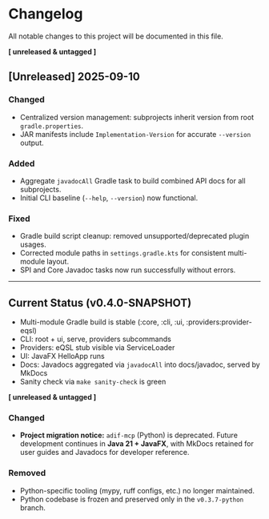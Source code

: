 # Changelog

All notable changes to this project will be documented in this file.

**[ unreleased & untagged ]**

## [Unreleased] 2025-09-10

### Changed
- Centralized version management: subprojects inherit version from root `gradle.properties`.
- JAR manifests include `Implementation-Version` for accurate `--version` output.

### Added
- Aggregate `javadocAll` Gradle task to build combined API docs for all subprojects.
- Initial CLI baseline (`--help`, `--version`) now functional.

### Fixed
- Gradle build script cleanup: removed unsupported/deprecated plugin usages.
- Corrected module paths in `settings.gradle.kts` for consistent multi-module layout.
- SPI and Core Javadoc tasks now run successfully without errors.

---

## Current Status (v0.4.0-SNAPSHOT)
- Multi-module Gradle build is stable (:core, :cli, :ui, :providers:provider-eqsl)
- CLI: root + ui, serve, providers subcommands
- Providers: eQSL stub visible via ServiceLoader
- UI: JavaFX HelloApp runs
- Docs: Javadocs aggregated via `javadocAll` into docs/javadoc, served by MkDocs
- Sanity check via `make sanity-check` is green

**[ unreleased & untagged ]**

### Changed
- **Project migration notice:** `adif-mcp` (Python) is deprecated.
  Future development continues in **Java 21 + JavaFX**, with MkDocs retained for user guides and Javadocs for developer reference.

### Removed
- Python-specific tooling (mypy, ruff configs, etc.) no longer maintained.
- Python codebase is frozen and preserved only in the `v0.3.7-python` branch.
